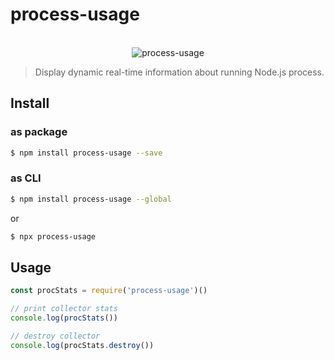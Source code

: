 # process-usage

<p align="center">
  <br>
  <img src="demo.gif" alt="process-usage">
  <br>
</p>

> Display dynamic real-time information about running Node.js process.

## Install

### as package

```bash
$ npm install process-usage --save
```

### as CLI

```bash
$ npm install process-usage --global
```

or

```bash
$ npx process-usage
```

## Usage

```js
const procStats = require('process-usage')()

// print collector stats
console.log(procStats())

// destroy collector
console.log(procStats.destroy())
```

